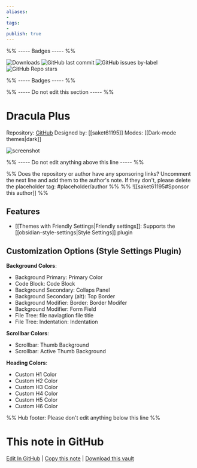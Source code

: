 ```yaml
---
aliases:
- 
tags: 
- 
publish: true
---
```


%% ----- Badges ----- %%

![Downloads](https://img.shields.io/badge/downloads-6716-573E7A?style=for-the-badge&logo=)
![GitHub last commit](https://img.shields.io/github/last-commit/saket61195/Dracula_obsidian_theme?color=573E7A&label=last%20update&logo=github&style=for-the-badge)
![GitHub issues by-label](https://img.shields.io/github/issues/saket61195/Dracula_obsidian_theme/help%20wanted?color=573E7A&logo=github&style=for-the-badge) 
![GitHub Repo stars](https://img.shields.io/github/stars/saket61195/Dracula_obsidian_theme?color=573E7A&logo=github&style=for-the-badge)

%% ----- Badges ----- %%

%% ----- Do not edit this section ----- %%

# Dracula Plus

Repository: [GitHub](https://github.com/saket61195/Dracula_obsidian_theme)
Designed by: [[saket61195]]
Modes: [[Dark-mode themes|dark]]



![screenshot](https://github.com/saket61195/Dracula_obsidian_theme/raw/HEAD/demo1.png)

%% ----- Do not edit anything above this line ----- %% 

%% Does the repository or author have any sponsoring links? Uncomment the next line and add them to the author's note. If they don't, please delete the placeholder tag: #placeholder/author %%
%% ![[saket61195#Sponsor this author]] %%


## Features

- [[Themes with Friendly Settings|Friendly settings]]: Supports the [[obsidian-style-settings|Style Settings]] plugin

## Customization Options (Style Settings Plugin) 

**Background Colors**: 
- Background Primary: Primary Color
- Code Block: Code Block
- Background Secondary: Collaps Panel
- Background Secondary (alt): Top Border
- Background Modifier: Border: Border Modifer
- Background Modifier: Form Field
- File Tree: file naviagtion file title
- File Tree: Indentation: Indentation

**Scrollbar Colors**: 
- Scrollbar: Thumb Background
- Scrollbar: Active Thumb Background

**Heading Colors**: 
- Custom H1 Color
- Custom H2 Color
- Custom H3 Color
- Custom H4 Color
- Custom H5 Color
- Custom H6 Color


%% Hub footer: Please don't edit anything below this line %%

# This note in GitHub

<span class="git-footer">[Edit In GitHub](https://github.dev/obsidian-community/obsidian-hub/blob/main/02%20-%20Community%20Expansions/02.05%20All%20Community%20Expansions/Themes/Dracula%20Plus.md "git-hub-edit-note") | [Copy this note](https://raw.githubusercontent.com/obsidian-community/obsidian-hub/main/02%20-%20Community%20Expansions/02.05%20All%20Community%20Expansions/Themes/Dracula%20Plus.md "git-hub-copy-note") | [Download this vault](https://github.com/obsidian-community/obsidian-hub/archive/refs/heads/main.zip "git-hub-download-vault") </span>
